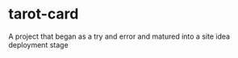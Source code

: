 # tarot-card
A project that began as a try and error and matured into a site idea 
deployment stage
